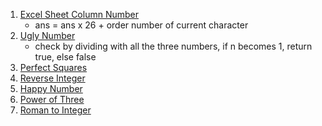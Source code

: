 1. [Excel Sheet Column Number](https://leetcode.com/problems/excel-sheet-column-number/)
    - ans = ans x 26 + order number of current character
2. [Ugly Number](https://leetcode.com/problems/ugly-number/)
    - check by dividing with all the three numbers, if n becomes 1, return true, else false
3. [Perfect Squares](https://leetcode.com/problems/perfect-squares/)
4. [Reverse Integer](https://leetcode.com/problems/reverse-integer/)
5. [Happy Number](https://leetcode.com/problems/happy-number/)
6. [Power of Three](https://leetcode.com/problems/power-of-three/)
7. [Roman to Integer](https://leetcode.com/problems/roman-to-integer)
